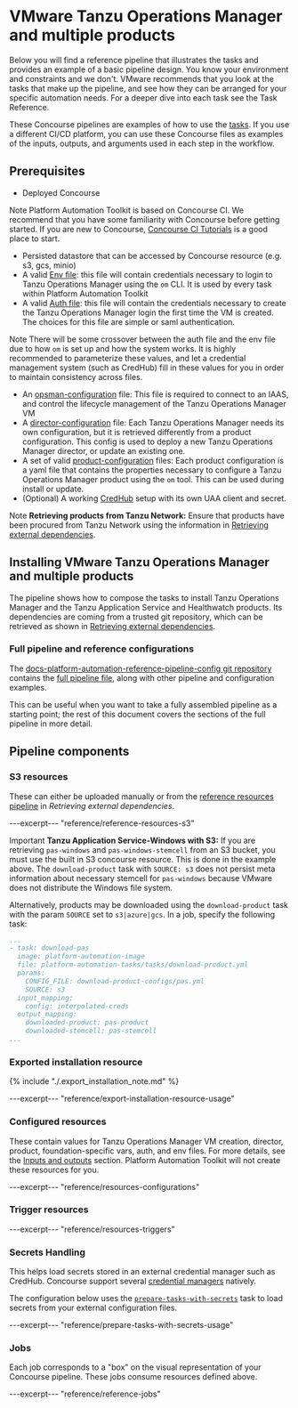 # VMware Tanzu Operations Manager and multiple products

Below you will find a reference pipeline that illustrates the tasks and provides an example of a basic pipeline design. You know your environment and constraints and we don't. VMware recommends that you look at the tasks that make up the pipeline, and see how they can be arranged for your specific automation needs. For a deeper dive into each task see the Task Reference.

These Concourse pipelines are examples of how to use the [tasks](../tasks.md). If you use a different CI/CD platform, you can use these Concourse files as examples of the inputs, outputs, and arguments used in each step in the workflow.

## Prerequisites

* Deployed Concourse

<p class="note">
<span class="note__title">Note</span>
Platform Automation Toolkit is based on Concourse CI.
We recommend that you have some familiarity with Concourse before getting started.
If you are new to Concourse, <a href="https://docs.vmware.com/en/Concourse-for-VMware-Tanzu/7.0/vmware-tanzu-concourse/GUID-installation-install-concourse-bosh.html">Concourse CI Tutorials</a> is a good place to start.</p>

* Persisted datastore that can be accessed by Concourse resource (e.g. s3, gcs, minio)
* A valid [Env file](../how-to-guides/configuring-env.md#generating-env-file): this file will contain credentials necessary to login to Tanzu Operations Manager using the `om` CLI.
It is used by every task within Platform Automation Toolkit
* A valid [Auth file](../how-to-guides/configuring-auth.md#auth-file): this file will contain the credentials necessary to create the Tanzu Operations Manager login the first time
the VM is created. The choices for this file are simple or saml authentication.

<p class="note">
<span class="note__title">Note</span>
There will be some crossover between the auth file and the env file due to how <code>om</code> is set up and how the system works. It is highly recommended to parameterize these values, and let a credential management system (such as CredHub) fill in these values for you in order to maintain consistency across files.</p>

* An [opsman-configuration](../inputs-outputs.md) file: This file is required to connect to an IAAS, and control the lifecycle management
 of the Tanzu Operations Manager VM
* A [director-configuration](../how-to-guides/creating-a-director-config-file.md) file: Each Tanzu Operations Manager needs its own configuration, but it is retrieved differently from
a product configuration. This config is used to deploy a new Tanzu Operations Manager director, or update an existing one.
* A set of valid [product-configuration](../how-to-guides/adding-a-product.md) files: Each product configuration is a yaml file that contains the properties
necessary to configure a Tanzu Operations Manager product using the `om` tool. This can be used during install or update.
* (Optional) A working [CredHub](https://docs.vmware.com/en/VMware-Tanzu-Application-Service/5.0/tas-for-vms/credhub-index.html) setup with its own UAA client and secret.

<p class="note">
<span class="note__title">Note</span>
<b>Retrieving products from Tanzu Network:</b>
Ensure that products have been procured from Tanzu Network using the information in
<a href="../pipelines/resources.md">Retrieving external dependencies</a>.</p>

## Installing VMware Tanzu Operations Manager and multiple products

The pipeline shows how to compose the tasks
to install Tanzu Operations Manager and the Tanzu Application Service and Healthwatch products.
Its dependencies are coming from a trusted git repository,
which can be retrieved as shown in [Retrieving external dependencies](../pipelines/resources.md).

### Full pipeline and reference configurations

The [docs-platform-automation-reference-pipeline-config git repository](https://github.com/pivotal/docs-platform-automation-reference-pipeline-config)
contains the [full pipeline file](https://github.com/pivotal/docs-platform-automation-reference-pipeline-config/blob/develop/pipelines/pipeline.yml),
along with other pipeline and configuration examples.

This can be useful when you want to take
a fully assembled pipeline as a starting point;
the rest of this document covers the sections of the full pipeline in more detail.

## Pipeline components

### S3 resources

These can either be uploaded manually or from the [reference resources pipeline](../pipelines/resources.md) in *Retrieving external dependencies*.

---excerpt--- "reference/reference-resources-s3"

<p class="note important">
<span class="note__title">Important</span>
<b>Tanzu Application Service-Windows with S3:</b>
If you are retrieving <code>pas-windows</code> and <code>pas-windows-stemcell</code> from an S3 bucket,
you must use the built in S3 concourse resource.
This is done in the example above.
The <code>download-product</code> task with <code>SOURCE: s3</code> does not persist meta information
about necessary stemcell for <code>pas-windows</code>
because VMware does not distribute the Windows file system.</p>
    
Alternatively, products may be downloaded using the `download-product` task with
the param `SOURCE` set to `s3|azure|gcs`.
In a job, specify the following task:

```yaml
...
- task: download-pas
  image: platform-automation-image
  file: platform-automation-tasks/tasks/download-product.yml
  params:
    CONFIG_FILE: download-product-configs/pas.yml
    SOURCE: s3
  input_mapping:
    config: interpolated-creds
  output_mapping:
    downloaded-product: pas-product
    downloaded-stemcell: pas-stemcell
...
```

### Exported installation resource

{% include "./.export_installation_note.md" %}

---excerpt--- "reference/export-installation-resource-usage"

### Configured resources

These contain values for
Tanzu Operations Manager VM creation, director, product, foundation-specific vars, auth, and env files.
For more details, see the [Inputs and outputs](../inputs-outputs.md) section.
Platform Automation Toolkit will not create these resources for you.

---excerpt--- "reference/resources-configurations"

### Trigger resources

---excerpt--- "reference/resources-triggers"

### Secrets Handling

This helps load secrets stored in an external credential manager such as CredHub.
Concourse support several [credential managers](https://concourse-ci.org/creds.html) natively.

The configuration below uses the [`prepare-tasks-with-secrets`](../tasks.md#prepare-tasks-with-secrets) task
to load secrets from your external configuration files.

---excerpt--- "reference/prepare-tasks-with-secrets-usage"

### Jobs

Each job corresponds to a "box"
on the visual representation of your Concourse pipeline.
These jobs consume resources defined above.

---excerpt--- "reference/reference-jobs"

[//]: # ({% with path="../" %})
[//]: # (    {% include ".internal_link_url.md" %})
[//]: # ({% endwith %})
[//]: # ({% include ".external_link_url.md" %})
